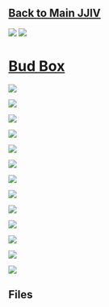 ## [Back to Main JJIV](../)

![](images/qrcode.png)
![](images/qrcode-page.png)

# [Bud Box](https://github.com/lafefspietz/jjiv/tree/main/bud-box)

![](images/digikey-bud-box-screenshot.png)

![](images/box-drawing-1.png)

![](images/box-drawing-2.png)


![](images/box-drawing-dimensions-hilight.png)


![](images/threaded-spacers.png)

![](images/DSUB-pins-bluefors.png)

![](images/dsub-connector.png)

![](images/banana-digikey-screenshot.png)

![](images/banana-connector-drawing.png)

![](images/knob.png)

[![](images/din-rail-screws-amazon.png)](https://www.amazon.com/WatchfulEyE-Mounting-Bracket-Aluminum-Oxidation/dp/B08F4WQX1Z)

[![](images/din-rail-amazon.png)](https://www.amazon.com/uxcell-100pcs-Stainless-Tapping-Screws/dp/B01M0P3EUK)

[![](images/din-clip-digikey.png)](https://www.digikey.com/en/products/detail/phoenix-contact/1201578/290934)


## Files


